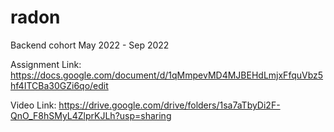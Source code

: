 # radon
Backend cohort May 2022 - Sep 2022

Assignment Link: https://docs.google.com/document/d/1qMmpevMD4MJBEHdLmjxFfquVbz5hf4ITCBa30GZi6qo/edit

Video Link: https://drive.google.com/drive/folders/1sa7aTbyDi2F-QnO_F8hSMyL4ZlprKJLh?usp=sharing